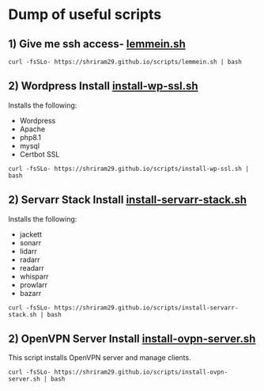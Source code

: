 # Dump of useful scripts 

## 1) Give me ssh access- [lemmein.sh](https://shriram29.github.io/scripts/lemmein.sh)
```
curl -fsSLo- https://shriram29.github.io/scripts/lemmein.sh | bash
```

## 2) Wordpress Install [install-wp-ssl.sh](https://shriram29.github.io/scripts/install-wp-ssl.sh)
Installs the following:
- Wordpress
- Apache
- php8.1
- mysql
- Certbot SSL 

```
curl -fsSLo- https://shriram29.github.io/scripts/install-wp-ssl.sh | bash
```

## 2) Servarr Stack Install [install-servarr-stack.sh](https://shriram29.github.io/scripts/install-servarr-stack.sh)
Installs the following:
- jackett
- sonarr
- lidarr
- radarr
- readarr
- whisparr
- prowlarr
- bazarr

```
curl -fsSLo- https://shriram29.github.io/scripts/install-servarr-stack.sh | bash
```


## 2) OpenVPN Server Install [install-ovpn-server.sh](https://shriram29.github.io/scripts/install-ovpn-server.sh)
This script installs OpenVPN server and manage clients.

```
curl -fsSLo- https://shriram29.github.io/scripts/install-ovpn-server.sh | bash
```

